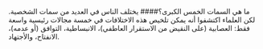 ما هي السمات الخمس الكبرى؟####
يختلف الناس في العديد من سمات الشخصية. لكن العلماء اكتشفوا أنه يمكن تلخيص هذه الاختلافات في خمسة مجالات رئيسية واسعة فقط: العصابية (على النقيض من الاستقرار العاطفي)، الانبساطية، التوافق (أو عدمه)، الانفتاح، والأجتهاد.
